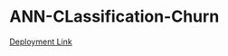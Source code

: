 # ANN-CLassification-Churn

[Deployment Link](https://ann-classification-gdvn5ahmkevu7hmzmnebst.streamlit.app/)
